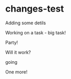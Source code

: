 # changes-test

Adding some detils

Working on a task - big task!

Party!

Will it work?

going

One more!
